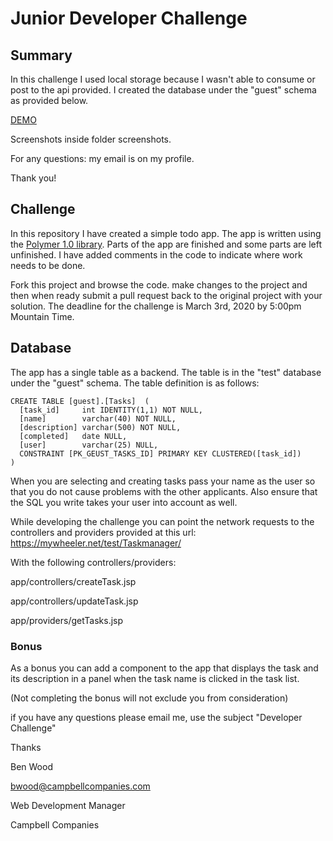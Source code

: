 # Junior Developer Challenge


## Summary

In this challenge I used local storage because I wasn't able to consume or post to the api provided. I created the database under the "guest" schema as provided below. 

[DEMO](https://youtu.be/W5-nfSR0V28)

Screenshots inside folder screenshots.

For any questions: my email is on my profile.

Thank you!

## Challenge

In this repository I have created a simple todo app. The app is written using the [Polymer 1.0 library](https://polymer-library.polymer-project.org/1.0/docs/devguide/feature-overview). Parts of the app are finished and some parts are left unfinished. I have added comments in the code to indicate where work needs to be done.

Fork this project and browse the code. make changes to the project and then when ready submit a pull request back to the original project with your solution. The deadline for the challenge is March 3rd, 2020 by 5:00pm Mountain Time.

## Database

The app has a single table as a backend. The table is in the "test" database under the "guest" schema. The table definition is as follows:

    CREATE TABLE [guest].[Tasks]  ( 
      [task_id]    	int IDENTITY(1,1) NOT NULL,
      [name]       	varchar(40) NOT NULL,
      [description]	varchar(500) NOT NULL,
      [completed]  	date NULL,
      [user]       	varchar(25) NULL,
      CONSTRAINT [PK_GEUST_TASKS_ID] PRIMARY KEY CLUSTERED([task_id])
    )

When you are selecting and creating tasks pass your name as the user so that you do not cause problems with the other applicants. Also ensure that the SQL you write takes your user into account as well.

While developing the challenge you can point the network requests to the controllers and providers provided at this url:
  https://mywheeler.net/test/Taskmanager/
  
With the following controllers/providers:


  app/controllers/createTask.jsp
  
  app/controllers/updateTask.jsp
  
  app/providers/getTasks.jsp
  
### Bonus

As a bonus you can add a component to the app that displays the task and its description in a panel when the task name is clicked in the task list.

(Not completing the bonus will not exclude you from consideration)

if you have any questions please email me, use the subject "Developer Challenge" 




Thanks

Ben Wood

bwood@campbellcompanies.com

Web Development Manager

Campbell Companies
